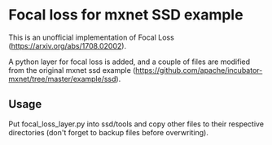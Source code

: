 # Focal loss for mxnet SSD example
This is an unofficial implementation of Focal Loss (https://arxiv.org/abs/1708.02002).

A python layer for focal loss is added, and a couple of files are modified from the original mxnet ssd example (https://github.com/apache/incubator-mxnet/tree/master/example/ssd).
## Usage
Put focal_loss_layer.py into ssd/tools and copy other files to their respective directories (don't forget to backup files before overwriting).
